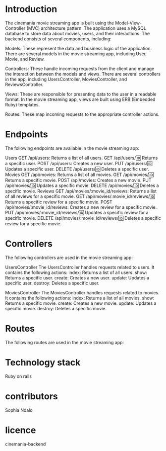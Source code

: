 # Introduction
The cinemania movie streaming app is built using the Model-View-Controller (MVC) architecture pattern. The application uses a MySQL database to store data about movies, users, and their interactions. The backend consists of several components, including:

Models: These represent the data and business logic of the application. There are several models in the movie streaming app, including User, Movie, and Review.

Controllers: These handle incoming requests from the client and manage the interaction between the models and views. There are several controllers in the app, including UsersController, MoviesController, and ReviewsController.

Views: These are responsible for presenting data to the user in a readable format. In the movie streaming app, views are built using ERB (Embedded Ruby) templates.

Routes: These map incoming requests to the appropriate controller actions.

# Endpoints
The following endpoints are available in the movie streaming app:

Users
GET /api/users: Returns a list of all users.
GET /api/users/:id: Returns a specific user.
POST /api/users: Creates a new user.
PUT /api/users/:id: Updates a specific user.
DELETE /api/users/:id: Deletes a specific user.
Movies
GET /api/movies: Returns a list of all movies.
GET /api/movies/:id: Returns a specific movie.
POST /api/movies: Creates a new movie.
PUT /api/movies/:id: Updates a specific movie.
DELETE /api/movies/:id: Deletes a specific movie.
Reviews
GET /api/movies/:movie_id/reviews: Returns a list of all reviews for a specific movie.
GET /api/movies/:movie_id/reviews/:id: Returns a specific review for a specific movie.
POST /api/movies/:movie_id/reviews: Creates a new review for a specific movie.
PUT /api/movies/:movie_id/reviews/:id: Updates a specific review for a specific movie.
DELETE /api/movies/:movie_id/reviews/:id: Deletes a specific review for a specific movie.

# Controllers
The following controllers are used in the movie streaming app:

UsersController
The UsersController handles requests related to users. It contains the following actions:
index: Returns a list of all users.
show: Returns a specific user.
create: Creates a new user.
update: Updates a specific user.
destroy: Deletes a specific user.

MoviesController
The MoviesController handles requests related to movies. It contains the following actions:
index: Returns a list of all movies.
show: Returns a specific movie.
create: Creates a new movie.
update: Updates a specific movie.
destroy: Deletes a specific movie.

# Routes
The following routes are used in the movie streaming app:

# Technology stack
Ruby on rails

# contributors
Sophia Ndalo

# licence
cinemania-backend
